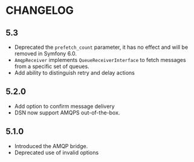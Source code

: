 CHANGELOG
=========

5.3
---

 * Deprecated the `prefetch_count` parameter, it has no effect and will be removed in Symfony 6.0.
 * `AmqpReceiver` implements `QueueReceiverInterface` to fetch messages from a specific set of queues.
 * Add ability to distinguish retry and delay actions

5.2.0
-----

 * Add option to confirm message delivery
 * DSN now support AMQPS out-of-the-box.

5.1.0
-----

 * Introduced the AMQP bridge.
 * Deprecated use of invalid options
